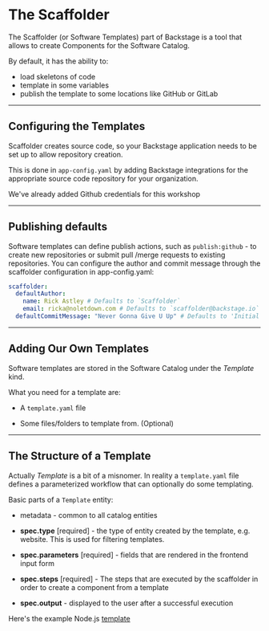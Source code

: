 # The Scaffolder

The Scaffolder (or Software Templates) part of Backstage is a tool that allows to create Components for the Software Catalog.

By default, it has the ability to:
- load skeletons of code
- template in some variables
- publish the template to some locations like GitHub or GitLab

---

## Configuring the Templates

Scaffolder creates source code, so your Backstage application needs to be set up to allow repository creation.

This is done in `app-config.yaml` by adding Backstage integrations for the appropriate source code repository for your organization.

We've already added Github credentials for this workshop

---

## Publishing defaults

Software templates can define publish actions, such as `publish:github` - to create new repositories or submit pull /merge requests to existing repositories. You can configure the author and commit message through the scaffolder configuration in app-config.yaml:
```yaml
scaffolder:
  defaultAuthor:
    name: Rick Astley # Defaults to `Scaffolder`
    email: ricka@noletdown.com # Defaults to `scaffolder@backstage.io`
  defaultCommitMessage: "Never Gonna Give U Up" # Defaults to 'Initial commit'
```
---

## Adding Our Own Templates

Software templates are stored in the Software Catalog under the *Template* kind.

What you need for a template are:

- A `template.yaml` file

- Some files/folders to template from. (Optional)

---

## The Structure of a Template

Actually *Template* is a bit of a misnomer. In reality a `template.yaml` file defines a parameterized workflow that can optionally do some templating.

Basic parts of a `Template` entity:

- metadata - common to all catalog entities

- **spec.type** [required] - the type of entity created by the template, e.g. website. This is used for filtering templates.

- **spec.parameters** [required] - fields that are rendered in the frontend input form

- **spec.steps** [required] - The steps that are executed by the scaffolder in order to create a component from a template

- **spec.output** - displayed to the user after a successful execution

Here's the example Node.js [template](https://github.com/backstage/backstage/blob/master/packages/create-app/templates/default-app/examples/template/template.yaml)